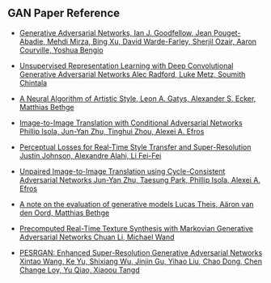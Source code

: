 ## GAN Paper Reference



* [Generative Adversarial Networks, 
Ian J. Goodfellow, Jean Pouget-Abadie, Mehdi Mirza, Bing Xu, David Warde-Farley, Sherjil Ozair, Aaron Courville, Yoshua Bengio](https://arxiv.org/abs/1406.2661)

* [Unsupervised Representation Learning with Deep Convolutional Generative Adversarial Networks
Alec Radford, Luke Metz, Soumith Chintala](https://arxiv.org/abs/1511.06434)

* [A Neural Algorithm of Artistic Style, Leon A. Gatys, Alexander S. Ecker, Matthias Bethge](https://arxiv.org/abs/1508.06576)

* [Image-to-Image Translation with Conditional Adversarial Networks
Phillip Isola, Jun-Yan Zhu, Tinghui Zhou, Alexei A. Efros](https://arxiv.org/abs/1611.07004)

* [Perceptual Losses for Real-Time Style Transfer and Super-Resolution
Justin Johnson, Alexandre Alahi, Li Fei-Fei](https://arxiv.org/abs/1603.08155)

* [Unpaired Image-to-Image Translation using Cycle-Consistent Adversarial Networks
Jun-Yan Zhu, Taesung Park, Phillip Isola, Alexei A. Efros](https://arxiv.org/abs/1703.10593)

* [A note on the evaluation of generative models
Lucas Theis, Aäron van den Oord, Matthias Bethge](https://arxiv.org/abs/1511.01844)

* [Precomputed Real-Time Texture Synthesis with Markovian Generative Adversarial Networks
Chuan Li, Michael Wand](https://arxiv.org/abs/1604.04382)

* [PESRGAN: Enhanced Super-Resolution Generative Adversarial Networks
Xintao Wang, Ke Yu, Shixiang Wu, Jinjin Gu, Yihao Liu, Chao Dong, Chen Change Loy, Yu Qiao, Xiaoou Tangd](https://arxiv.org/abs/1809.00219v2)

